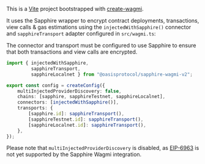 This is a [Vite](https://vitejs.dev) project bootstrapped with [create-wagmi].

[create-wagmi]: https://github.com/wevm/wagmi/tree/main/packages/create-wagmi

It uses the Sapphire wrapper to encrypt contract deployments, transactions,
view calls & gas estimations using the `injectedWithSapphire()` connector and
`sapphireTransport` adapter configured in `src/wagmi.ts`:

The connector and transport must be configured to use Sapphire to ensure
that both transactions and view calls are encrypted.

```typescript
import { injectedWithSapphire,
         sapphireTransport,
         sapphireLocalnet } from "@oasisprotocol/sapphire-wagmi-v2";

export const config = createConfig({
	multiInjectedProviderDiscovery: false,
	chains: [sapphire, sapphireTestnet, sapphireLocalnet],
	connectors: [injectedWithSapphire()],
	transports: {
		[sapphire.id]: sapphireTransport(),
		[sapphireTestnet.id]: sapphireTransport(),
		[sapphireLocalnet.id]: sapphireTransport(),
	},
});
```

Please note that `multiInjectedProviderDiscovery` is disabled, as [EIP-6963] is
not yet supported by the Sapphire Wagmi integration.

[EIP-6963]: https://eips.ethereum.org/EIPS/eip-6963
